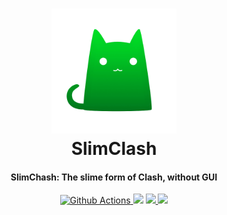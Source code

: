 <h1 align="center">
  <img src="https://github.com/coo11/SlimClash/raw/master/src/logo.png" alt="SlimClash" width="200">
  <br>SlimClash<br>
</h1>

<h4 align="center">SlimChash: The slime form of Clash, without GUI</h4>

<p align="center">
  <a href="https://github.com/coo11/SilmClash/actions">
    <img src="https://img.shields.io/github/workflow/status/coo11/SlimClash/release?style=flat-square" alt="Github Actions">
  </a>
  <img src="https://img.shields.io/badge/PowerShell-%3E=%202.0-brightgreen?style=flat-square">
  <a href="https://github.com/coo11/SlimClash/releases">
    <img src="https://img.shields.io/github/release/coo11/SlimClash/all.svg?style=flat-square">
  </a>
  <a href="https://github.com/coo11/SlimClash/releases/tag/weeklybuild">
    <img src="https://img.shields.io/badge/release-WeeklyBuild-00b4f0?style=flat-square">
  </a>
</p>